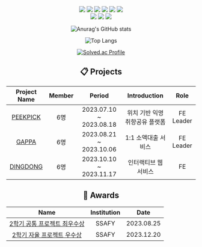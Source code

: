 <div align=center> 
  <img src="https://img.shields.io/badge/HTML5-E34F26.svg?&style=for-the-badge&logo=HTML5&logoColor=white"/>
  <img src="https://img.shields.io/badge/CSS-1572B6.svg?&style=for-the-badge&logo=CSS3&logoColor=white"/>
  <img src="https://img.shields.io/badge/Java Script-F7DF1E.svg?&style=for-the-badge&logo=JavaScript&logoColor=black"/>
  <img src="https://img.shields.io/badge/Vue.js-4FC08D.svg?&style=for-the-badge&logo=Vue.js&logoColor=white"/>
  <img src="https://img.shields.io/badge/react-61DAFB?style=for-the-badge&logo=react&logoColor=black">
  <img src="https://img.shields.io/badge/css Modules-000000?style=for-the-badge&logo=cssmodules&logoColor=white">
  <br>
  <img src="https://img.shields.io/badge/sqlite-003B57?style=for-the-badge&logo=sqlite&logoColor=white">
  <img src="https://img.shields.io/badge/python-3776AB?style=for-the-badge&logo=python&logoColor=white">
  <img src="https://img.shields.io/badge/django-092E20?style=for-the-badge&logo=django&logoColor=white">

  <br/>
<p>

![Anurag's GitHub stats](https://github-readme-stats.vercel.app/api?username=KyongBeom&show_icons=true&theme=radical)

![Top Langs](https://github-readme-stats.vercel.app/api/top-langs/?username=KyongBeom&layout=compact&theme=merko)

[![Solved.ac Profile](http://mazassumnida.wtf/api/v2/generate_badge?boj=dydqja0905)](https://solved.ac/dydqja0905/)
</p>


## 📋 Projects
|Project Name|Member|Period|Introduction|Role|
|:--:|:--:|:--:|:--:|:--:|
|[PEEKPICK](https://github.com/KyongBeom/PEEKPICK)|6명|2023.07.10 ~ 2023.08.18|위치 기반 익명 취향공유 플랫폼|FE Leader|
|[GAPPA](https://github.com/KyongBeom/gappa)|6명|2023.08.21 ~ 2023.10.06|1:1 소액대출 서비스|FE Leader|
|[DINGDONG](https://github.com/KyongBeom/dingdong)|6명|	2023.10.10 ~ 2023.11.17|인터랙티브 웹 서비스|FE|

## 🏅 Awards
|Name|Institution|Date|
|:--:|:--:|:--:|
|[2학기 공통 프로젝트 최우수상](https://github.com/PEEKPICK)|SSAFY|2023.08.25|
|[2학기 자율 프로젝트 우수상](https://github.com/KyongBeom/dingdong)|SSAFY|2023.12.20|
</div>
